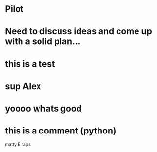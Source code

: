 # Pilot
# Need to discuss ideas and come up with a solid plan...
# this is a test
# sup Alex
# yoooo whats good
# this is a comment (python)

matty B raps